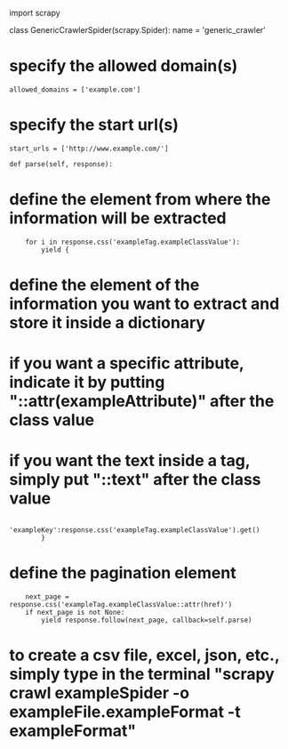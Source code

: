 import scrapy

class GenericCrawlerSpider(scrapy.Spider):
    name = 'generic_crawler'
# specify the allowed domain(s)
    allowed_domains = ['example.com']
# specify the start url(s)
    start_urls = ['http://www.example.com/']

    def parse(self, response):
# define the element from where the information will be extracted
        for i in response.css('exampleTag.exampleClassValue'):
            yield {
# define the element of the information you want to extract and store it inside a dictionary
# if you want a specific attribute, indicate it by putting "::attr(exampleAttribute)" after the class value
# if you want the text inside a tag, simply put "::text" after the class value
                'exampleKey':response.css('exampleTag.exampleClassValue').get()
            }
        
# define the pagination element
        next_page = response.css('exampleTag.exampleClassValue::attr(href)')
        if next_page is not None:
            yield response.follow(next_page, callback=self.parse)

# to create a csv file, excel, json, etc., simply type in the terminal "scrapy crawl exampleSpider -o exampleFile.exampleFormat -t exampleFormat"
